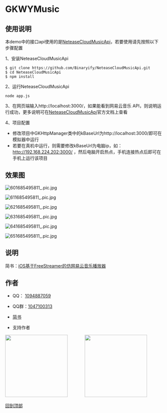 # GKWYMusic

## 使用说明
本demo中的接口api使用的是[NeteaseCloudMusicApi](https://github.com/Binaryify/NeteaseCloudMusicApi)，若要使用请先按照以下步骤配置

1、安装NeteaseCloudMusicApi
```
$ git clone https://github.com/Binaryify/NeteaseCloudMusicApi.git
$ cd NeteaseCloudMusicApi
$ npm install
```
2、运行NeteaseCloudMusicApi
```
node app.js
```
3、在网页端输入http://localhost:3000/，如果能看到网易云音乐 API，则说明运行成功，更多说明可在[NeteaseCloudMusicApi](https://github.com/Binaryify/NeteaseCloudMusicApi)官方文档上查看

4、项目配置

* 修改项目中GKHttpManager类中的kBaseUrl为http://localhost:3000/即可在模拟器中运行
* 若要在真机中运行，则需要修改kBaseUrl为电脑ip，如：http://192.168.224.202:3000/ ，然后电脑开启热点，手机连接热点后即可在手机上运行该项目

## 效果图
![601685495811_.pic.jpg](https://upload-images.jianshu.io/upload_images/1598505-417b94959f138f6e.jpg?imageMogr2/auto-orient/strip%7CimageView2/2/w/400)

![611685495811_.pic.jpg](https://upload-images.jianshu.io/upload_images/1598505-bb403689366cf330.jpg?imageMogr2/auto-orient/strip%7CimageView2/2/w/400)

![621685495811_.pic.jpg](https://upload-images.jianshu.io/upload_images/1598505-875c918417c84b30.jpg?imageMogr2/auto-orient/strip%7CimageView2/2/w/400)

![631685495811_.pic.jpg](https://upload-images.jianshu.io/upload_images/1598505-70e49d339f348997.jpg?imageMogr2/auto-orient/strip%7CimageView2/2/w/400)

![641685495811_.pic.jpg](https://upload-images.jianshu.io/upload_images/1598505-bb1fcf2a1e4220c3.jpg?imageMogr2/auto-orient/strip%7CimageView2/2/w/400)

![651685495811_.pic.jpg](https://upload-images.jianshu.io/upload_images/1598505-45282868ab712873.jpg?imageMogr2/auto-orient/strip%7CimageView2/2/w/400)

## 说明
简书：[iOS基于FreeStreamer的仿网易云音乐播放器](https://www.jianshu.com/p/9ce8fe684924)


## 作者

- QQ： [1094887059](http://wpa.qq.com/msgrd?v=3&uin=1094887059&site=qq&menu=yes)  
- QQ群：[1047100313](https://qm.qq.com/cgi-bin/qm/qr?k=Aj_f4C5-R3X1_KEdeb_Ttg8pxK_41ZJu&jump_from=webapi)

- [简书](https://www.jianshu.com/u/ba61bbfc87e8)

- 支持作者

<img src="https://upload-images.jianshu.io/upload_images/1598505-1637d63e4e18e103.jpg?imageMogr2/auto-orient/strip%7CimageView2/2/w/1240" width="200" height="200">
&nbsp&nbsp&nbsp&nbsp&nbsp&nbsp&nbsp&nbsp&nbsp&nbsp&nbsp&nbsp
<img src="https://upload-images.jianshu.io/upload_images/1598505-0be88fd4943d1994.jpg?imageMogr2/auto-orient/strip%7CimageView2/2/w/1240" width="200" height="200">

[回到顶部](#readme)
